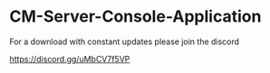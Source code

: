 # CM-Server-Console-Application

For a download with constant updates please join the discord 

https://discord.gg/uMbCV7f5VP
